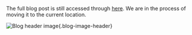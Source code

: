 The full blog post is still accessed through [here](https://www.1onepsilon.com/single-post/2017/04/07/Guessing-in-Multiple-Choice-Exams---Part-I). We are in the process of moving it to the current location.

![Blog header image](https://es-app.com/assets/32uic2.png){.blog-image-header}